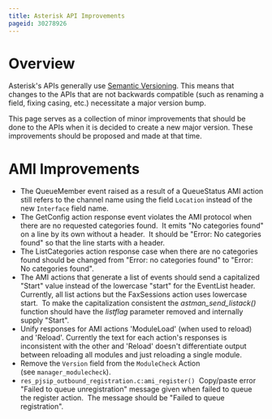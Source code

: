 ```yaml
---
title: Asterisk API Improvements
pageid: 30278926
---
```


Overview
========

Asterisk's APIs generally use [Semantic Versioning](http://semver.org/). This means that changes to the APIs that are not backwards compatible (such as renaming a field, fixing casing, etc.) necessitate a major version bump.

This page serves as a collection of minor improvements that should be done to the APIs when it is decided to create a new major version. These improvements should be proposed and made at that time.

AMI Improvements
================

* The QueueMember event raised as a result of a QueueStatus AMI action still refers to the channel name using the field `Location` instead of the new `Interface` field name.
* The GetConfig action response event violates the AMI protocol when there are no requested categories found.  It emits "No categories found" on a line by its own without a header.  It should be "Error: No categories found" so that the line starts with a header.
* The ListCategories action response case when there are no categories found should be changed from "Error: no categories found" to "Error: No categories found".
* The AMI actions that generate a list of events should send a capitalized "Start" value instead of the lowercase "start" for the EventList header.  Currently, all list actions but the FaxSessions action uses lowercase start.  To make the capitalization consistent the *astman\_send\_listack()* function should have the *listflag* parameter removed and internally supply "Start".
* Unify responses for AMI actions 'ModuleLoad' (when used to reload) and 'Reload'. Currently the text for each action's responses is inconsistent with the other and 'Reload' doesn't differentiate output between reloading all modules and just reloading a single module.
* Remove the `Version` field from the `ModuleCheck` Action (see `manager_modulecheck`).
* `res_pjsip_outbound_registration.c:ami_register()`  Copy/paste error "Failed to queue unregistration" message given when failed to queue the register action.  The message should be "Failed to queue registration".
